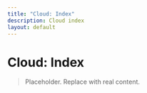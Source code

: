 ```yaml
---
title: "Cloud: Index"
description: Cloud index
layout: default
---
```


# Cloud: Index

> Placeholder. Replace with real content.
